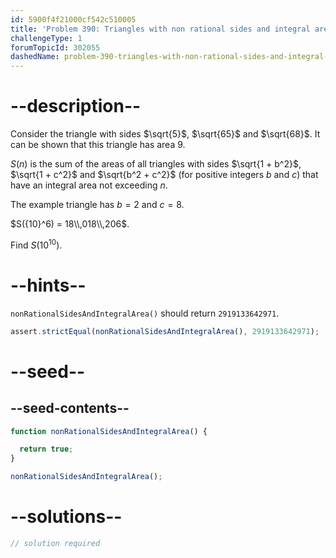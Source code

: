 ```yaml
---
id: 5900f4f21000cf542c510005
title: 'Problem 390: Triangles with non rational sides and integral area'
challengeType: 1
forumTopicId: 302055
dashedName: problem-390-triangles-with-non-rational-sides-and-integral-area
---
```


# --description--

Consider the triangle with sides $\sqrt{5}$, $\sqrt{65}$ and $\sqrt{68}$. It can be shown that this triangle has area 9.

$S(n)$ is the sum of the areas of all triangles with sides $\sqrt{1 + b^2}$, $\sqrt{1 + c^2}$ and $\sqrt{b^2 + c^2}$ (for positive integers $b$ and $c$) that have an integral area not exceeding $n$.

The example triangle has $b = 2$ and $c = 8$.

$S({10}^6) = 18\\,018\\,206$.

Find $S({10}^{10})$.

# --hints--

`nonRationalSidesAndIntegralArea()` should return `2919133642971`.

```js
assert.strictEqual(nonRationalSidesAndIntegralArea(), 2919133642971);
```

# --seed--

## --seed-contents--

```js
function nonRationalSidesAndIntegralArea() {

  return true;
}

nonRationalSidesAndIntegralArea();
```

# --solutions--

```js
// solution required
```
